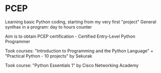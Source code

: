 # PCEP
Learning basic Python coding, starting from my very first "project" 
General synthax in a program: day to hours counter

Aim is to obtain PCEP certification - Certified Entry-Level Python Programmer

Took courses: "Introduction to Programming and the Python Language" + "Practical Python - 10 projects" by Sekurak

Took course: "Python Essentials 1" by Cisco Networking Academy

